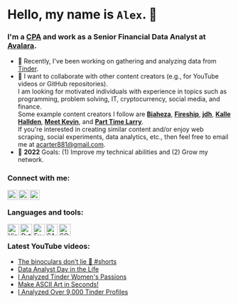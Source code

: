 # Hello, my name is `Alex`. 👋

### I'm a [CPA](https://en.wikipedia.org/wiki/Certified_Public_Accountant) and work as a Senior Financial Data Analyst at [Avalara](https://www.avalara.com/us/en/index.html).

- 🌱 Recently, I've been working on gathering and analyzing data from [Tinder](https://github.com/acarter881/tinder_likes_data).
- 👯 I want to collaborate with other content creators (e.g., for YouTube videos or GitHub repositories). <br>
I am looking for motivated individuals with experience in topics such as programming, problem solving, IT, cryptocurrency, social media, and finance. <br>
Some example content creators I follow are **[Biaheza](https://www.youtube.com/c/biaheza)**, **[Fireship](https://www.youtube.com/c/Fireship)**, **[jdh](https://www.youtube.com/c/jdhvideo)**, **[Kalle Hallden](https://www.youtube.com/c/KalleHallden)**, **[Meet Kevin](https://www.youtube.com/c/MeetKevin)**, and **[Part Time Larry](https://www.youtube.com/c/parttimelarry)**. <br>
If you're interested in creating similar content and/or enjoy web scraping, social experiments, data analytics, etc., then feel free to email me at acarter881@gmail.com.
- 🥅 **2022** Goals: (1) Improve my technical abilities and (2) Grow my network.

### Connect with me:
[<img align="left" alt="AlexCarter881 | YouTube" width="22px" src="https://upload.wikimedia.org/wikipedia/commons/thumb/f/fb/YouTube_Kids_LogoVector.svg/1267px-YouTube_Kids_LogoVector.svg.png"/>][youtube]
[<img align="left" alt="acarter881 | LinkedIn" width="22px" src="https://cdn-icons-png.flaticon.com/512/174/174857.png"/>][linkedin]
[<img align="left" alt="acarter881 | Instagram" width="22px" src="https://upload.wikimedia.org/wikipedia/commons/thumb/e/e7/Instagram_logo_2016.svg/2048px-Instagram_logo_2016.svg.png"/>][instagram]

<br />

### Languages and tools:
[<img align="left" alt="Visual Studio Code" width="26px" src="https://miro.medium.com/max/512/1*_T_tWFGY29J6MEKek1vBaw.png"/>][visualStudioCode]
[<img align="left" alt="Python" width="26px" src="https://upload.wikimedia.org/wikipedia/commons/thumb/0/0a/Python.svg/2048px-Python.svg.png"/>][python]
[<img align="left" alt="Excel" width="26px" src="https://cdn-icons-png.flaticon.com/512/888/888850.png"/>][excel]
[<img align="left" alt="SAP" width="26px" src="https://upload.wikimedia.org/wikipedia/commons/thumb/5/59/SAP_2011_logo.svg/1920px-SAP_2011_logo.svg.png"/>][sap]
[<img align="left" alt="SQL" width="26px" src="https://upload.wikimedia.org/wikipedia/commons/thumb/4/49/Applications-database.svg/1024px-Applications-database.svg.png"/>][sql]

<br />

### Latest YouTube videos:
<!-- YOUTUBE:START -->
- [The binoculars don’t lie 👀 #shorts](https://www.youtube.com/watch?v=MTYrebdeVbY)
- [Data Analyst Day in the Life](https://www.youtube.com/watch?v=ZlFpP62NcrI)
- [I Analyzed Tinder Women&#39;s Passions](https://www.youtube.com/watch?v=m9kUMYctDIE)
- [Make ASCII Art in Seconds!](https://www.youtube.com/watch?v=AOlrJKI3Mu0)
- [I Analyzed Over 9,000 Tinder Profiles](https://www.youtube.com/watch?v=hL8r3QeERS0)
<!-- YOUTUBE:END -->

[youtube]: https://www.youtube.com/c/alexcarter881
[instagram]: https://www.instagram.com/acarter881/
[linkedin]: https://www.linkedin.com/in/acarter881/
[visualStudioCode]: https://en.wikipedia.org/wiki/Visual_Studio_Code
[python]: https://en.wikipedia.org/wiki/Python_(programming_language)
[excel]: https://en.wikipedia.org/wiki/Microsoft_Excel
[sap]: https://en.wikipedia.org/wiki/SAP
[sql]: https://en.wikipedia.org/wiki/SQL
